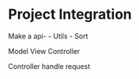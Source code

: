 # Project Integration

Make a api-
       - Utils
       - Sort

Model View  Controller

Controller handle request
